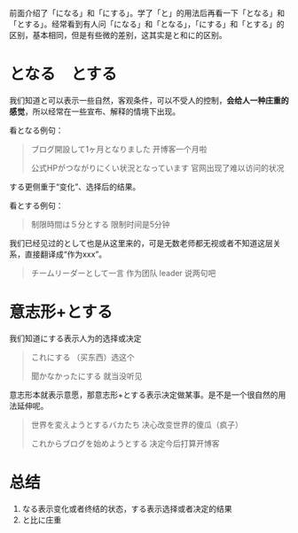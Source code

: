 前面介绍了「になる」和「にする」。学了「と」的用法后再看一下「となる」和「とする」。经常看到有人问「になる」和「となる」，「にする」和「とする」的区别，基本相同，但是有些微的差别，这其实是と和に的区别。

# となる　とする

我们知道と可以表示一些自然，客观条件，可以不受人的控制，**会给人一种庄重的感觉**，所以经常在一些宣布、解释的情境下出现。

看となる例句：

> ブログ開設して1ヶ月となりました
> 开博客一个月啦
>
> 公式HPがつながりにくい状況となっています
> 官网出现了难以访问的状况

する更侧重于“变化”、选择后的结果。

看とする例句：

> 制限時間は５分とする
> 限制时间是5分钟

我们已经见过的として也是从这里来的，可是无数老师都无视或者不知道这层关系，直接翻译成“作为xxx”。

> チームリーダーとして一言
> 作为团队 leader 说两句吧

# 意志形+とする

我们知道にする表示人为的选择或决定

> これにする
> （买东西）选这个
>
> 聞かなかったにする
> 就当没听见

意志形本就表示意愿，那意志形+とする表示决定做某事。是不是一个很自然的用法延伸呢。

> 世界を変えようとするバカたち
> 决心改变世界的傻瓜（疯子）
>
> これからブログを始めようとする
> 决定今后打算开博客

# 总结

1. なる表示变化或者终结的状态，する表示选择或者决定的结果
2. と比に庄重



